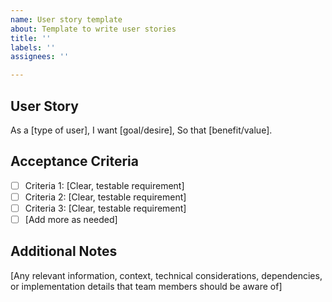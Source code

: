 ```yaml
---
name: User story template
about: Template to write user stories
title: ''
labels: ''
assignees: ''

---
```


## User Story
As a [type of user],
I want [goal/desire],
So that [benefit/value].

## Acceptance Criteria
- [ ] Criteria 1: [Clear, testable requirement]
- [ ] Criteria 2: [Clear, testable requirement]
- [ ] Criteria 3: [Clear, testable requirement]
- [ ] [Add more as needed]

## Additional Notes
[Any relevant information, context, technical considerations, dependencies, or implementation details that team members should be aware of]
